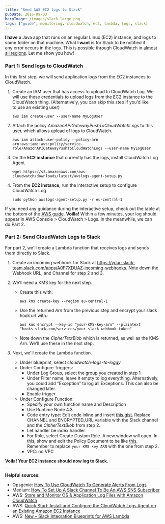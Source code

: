 ```yaml
---
title: "Send AWS EC2 logs to Slack"
pubDate: 2016-09-03
heroImage: /images/slack-large.png
tags: ["guide", monitoring, cloudwatch, ec2, lambda, logs, slack]
---
```


**I have** a Java app that runs on an regular Linux (EC2) instance, and logs to some folder on that machine. What **I want** is for Slack to be notified if any error occurs in the logs. This is possible through CloudWatch in [almost all regions](http://docs.aws.amazon.com/general/latest/gr/rande.html#cwl_region). Let me show you how!

### Part 1: Send logs to CloudWatch

In this first step, we will send application logs from the EC2 instances to CloudWatch.

1.  Create an IAM user that has access to upload to CloudWatch Log. We will use these credentials to upload logs from the EC2 instance to the CloudWatch thing. (Alternatively, you can skip this step if you'd like to use an existing user)

    ```
    aws iam create-user --user-name MyLogUser
    ```

2.  Attach the policy *AmazonAPIGatewayPushToCloudWatchLogs* to this user, which allows upload of logs to CloudWatch.

    ```
    aws iam attach-user-policy --policy-arn arn:aws:iam::aws:policy/service-role/AmazonAPIGatewayPushToCloudWatchLogs --user-name MyLogUser
    ```

3.  On the **EC2 instance** that currently has the logs, install CloudWatch Log Agent

    ```
    wget https://s3.amazonaws.com/aws-cloudwatch/downloads/latest/awslogs-agent-setup.py
    ```

4.  From the **EC2 instance**, run the interactive setup to configure CloudWatch Log

    ```
    sudo python awslogs-agent-setup.py -r eu-central-1
    ```

If you need any guidance during the interactive setup, check out the table at the bottom of the [AWS guide](https://docs.aws.amazon.com/AmazonCloudWatch/latest/logs/QuickStartEC2Instance.html). **Voilla!** Within a few minutes, your log should appear in AWS Console > CloudWatch > Logs. In the meanwhile, we can do Part 2.

### Part 2: Send CloudWatch Logs to Slack

For part 2, we'll create a Lambda function that receives logs and sends them directly to Slack.

1.  Create an incoming webhook for Slack at https://your-slack-team.slack.com/apps/A0F7XDUAZ-incoming-webhooks. Note down the Webhook URL, and Channel for step 2 and 3.
2.  We'll need a KMS key for the next step.

    - Create this with:

      ```
      aws kms create-key --region eu-central-1
      ```

    - Use the returned _Arn_ from the previous step and encrypt your slack hook url with.:

      ```
      aws kms encrypt --key-id "your-KMS-key-arn" --plaintext "hooks.slack.com/services/your-slack-webhook-token"
      ```

    - Note down the _CipherTextBlob_ which is returned, as well as the KMS _Arn_. We'll use these in the next step.

3.  Next, we'll create the Lambda function.
    - Under blueprint, select _cloudwatch-logs-to-loggy_
    - Under Configure Triggers:
      - Under Log Group, select the group you created in step 1
      - Under Filter name, leave it empty to log everything. Alternatively, you could add "Exception" to log all Exceptions. This can also be changed later.
      - Enable trigger
    - Under Configure Function:
      - Specify your own function name and Description
      - Use Runtime Node 4.3
      - Code entry type: Edit code inline and insert [this gist](https://gist.github.com/tomfa/f4e090cbaff0189eba17c0fc301c63db). Replace CHANNEL and ENCRYPTED_URL variable with the Slack channel and the *CipherTextBlob* from step 2.
      - Let handler be index.handler
      - For Role, select Create Custom Role. A new window will open. In this, show and edit the Policy Document to be like [this](https://gist.github.com/tomfa/88f8a410aa16bba5fc92aff86d668df7). Remember to replace `your KMS key ARN` with the one from step 2.
      - VPC: no VPC

**Voila! Your EC2 instance should now log to Slack.**

---

**Helpful sources:**

- Opsgenie: [How To Use CloudWatch To Generate Alerts From Logs](https://blog.opsgenie.com/2014/08/how-to-use-cloudwatch-to-generate-alerts-from-logs)
- Medium: [How To Set Up A Slack Channel To Be An AWS SNS Subscriber](https://medium.com/cohealo-engineering/how-set-up-a-slack-channel-to-be-an-aws-sns-subscriber-63b4d57ad3ea#.dcbqcad2x)
- AWS: [Store and Monitor OS & Application Log Files with Amazon CloudWatch](https://aws.amazon.com/blogs/aws/cloudwatch-log-service/)
- AWS: [Quick Start: Install and Configure the CloudWatch Logs Agent on an Existing Amazon EC2 Instance](https://docs.aws.amazon.com/AmazonCloudWatch/latest/logs/QuickStartEC2Instance.html)
- AWS: [New – Slack Integration Blueprints for AWS Lambda](https://aws.amazon.com/blogs/aws/new-slack-integration-blueprints-for-aws-lambda/)
